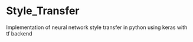 # Style_Transfer
Implementation of neural network style transfer in python using keras with tf backend
